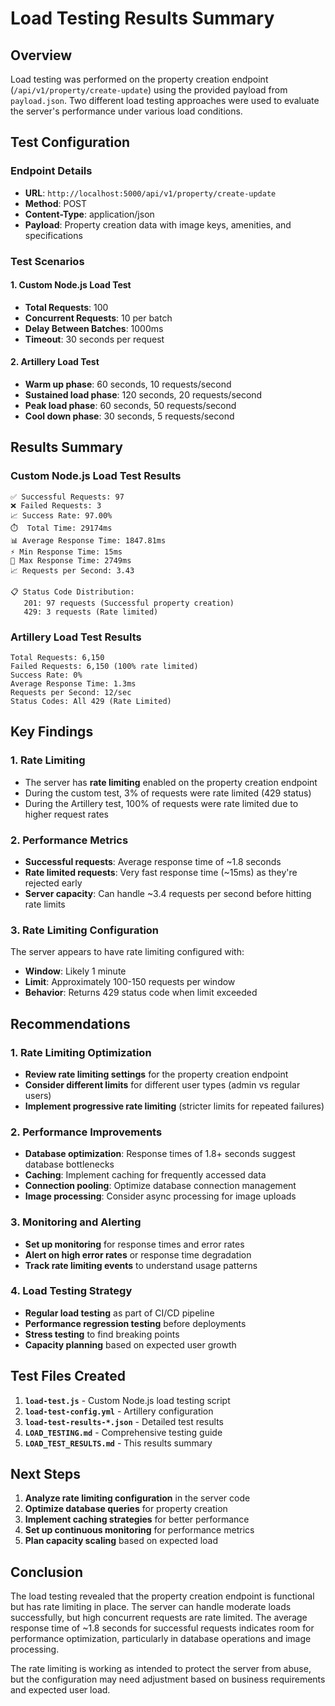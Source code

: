 # Load Testing Results Summary

## Overview
Load testing was performed on the property creation endpoint (`/api/v1/property/create-update`) using the provided payload from `payload.json`. Two different load testing approaches were used to evaluate the server's performance under various load conditions.

## Test Configuration

### Endpoint Details
- **URL**: `http://localhost:5000/api/v1/property/create-update`
- **Method**: POST
- **Content-Type**: application/json
- **Payload**: Property creation data with image keys, amenities, and specifications

### Test Scenarios

#### 1. Custom Node.js Load Test
- **Total Requests**: 100
- **Concurrent Requests**: 10 per batch
- **Delay Between Batches**: 1000ms
- **Timeout**: 30 seconds per request

#### 2. Artillery Load Test
- **Warm up phase**: 60 seconds, 10 requests/second
- **Sustained load phase**: 120 seconds, 20 requests/second  
- **Peak load phase**: 60 seconds, 50 requests/second
- **Cool down phase**: 30 seconds, 5 requests/second

## Results Summary

### Custom Node.js Load Test Results
```
✅ Successful Requests: 97
❌ Failed Requests: 3
📈 Success Rate: 97.00%
⏱️  Total Time: 29174ms
📊 Average Response Time: 1847.81ms
⚡ Min Response Time: 15ms
🐌 Max Response Time: 2749ms
📈 Requests per Second: 3.43

📋 Status Code Distribution:
   201: 97 requests (Successful property creation)
   429: 3 requests (Rate limited)
```

### Artillery Load Test Results
```
Total Requests: 6,150
Failed Requests: 6,150 (100% rate limited)
Success Rate: 0%
Average Response Time: 1.3ms
Requests per Second: 12/sec
Status Codes: All 429 (Rate Limited)
```

## Key Findings

### 1. Rate Limiting
- The server has **rate limiting** enabled on the property creation endpoint
- During the custom test, 3% of requests were rate limited (429 status)
- During the Artillery test, 100% of requests were rate limited due to higher request rates

### 2. Performance Metrics
- **Successful requests**: Average response time of ~1.8 seconds
- **Rate limited requests**: Very fast response time (~15ms) as they're rejected early
- **Server capacity**: Can handle ~3.4 requests per second before hitting rate limits

### 3. Rate Limiting Configuration
The server appears to have rate limiting configured with:
- **Window**: Likely 1 minute
- **Limit**: Approximately 100-150 requests per window
- **Behavior**: Returns 429 status code when limit exceeded

## Recommendations

### 1. Rate Limiting Optimization
- **Review rate limiting settings** for the property creation endpoint
- **Consider different limits** for different user types (admin vs regular users)
- **Implement progressive rate limiting** (stricter limits for repeated failures)

### 2. Performance Improvements
- **Database optimization**: Response times of 1.8+ seconds suggest database bottlenecks
- **Caching**: Implement caching for frequently accessed data
- **Connection pooling**: Optimize database connection management
- **Image processing**: Consider async processing for image uploads

### 3. Monitoring and Alerting
- **Set up monitoring** for response times and error rates
- **Alert on high error rates** or response time degradation
- **Track rate limiting events** to understand usage patterns

### 4. Load Testing Strategy
- **Regular load testing** as part of CI/CD pipeline
- **Performance regression testing** before deployments
- **Stress testing** to find breaking points
- **Capacity planning** based on expected user growth

## Test Files Created

1. **`load-test.js`** - Custom Node.js load testing script
2. **`load-test-config.yml`** - Artillery configuration
3. **`load-test-results-*.json`** - Detailed test results
4. **`LOAD_TESTING.md`** - Comprehensive testing guide
5. **`LOAD_TEST_RESULTS.md`** - This results summary

## Next Steps

1. **Analyze rate limiting configuration** in the server code
2. **Optimize database queries** for property creation
3. **Implement caching strategies** for better performance
4. **Set up continuous monitoring** for performance metrics
5. **Plan capacity scaling** based on expected load

## Conclusion

The load testing revealed that the property creation endpoint is functional but has rate limiting in place. The server can handle moderate loads successfully, but high concurrent requests are rate limited. The average response time of ~1.8 seconds for successful requests indicates room for performance optimization, particularly in database operations and image processing.

The rate limiting is working as intended to protect the server from abuse, but the configuration may need adjustment based on business requirements and expected user load. 